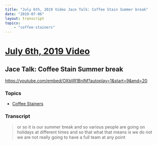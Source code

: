 ```yaml
---
title: "July 6th, 2019 Video Jace Talk: Coffee Stain Summer break"
date: "2019-07-06"
layout: transcript
topics:
    - "coffee-stainers"
---
```

# [July 6th, 2019 Video](../2019-07-06.md)
## Jace Talk: Coffee Stain Summer break
https://youtube.com/embed/OXblIR1BnIM?autoplay=1&start=9&end=20

### Topics
* [Coffee Stainers](../topics/coffee-stainers.md)

### Transcript

> or so it is our summer break and so various people are going on holidays at different times and so that what that means is we do not we are not really going to have a full team at any point
